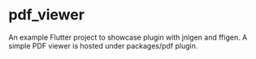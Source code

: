 # pdf_viewer

An example Flutter project to showcase plugin with jnigen and ffigen. A simple PDF viewer is hosted under packages/pdf plugin.

